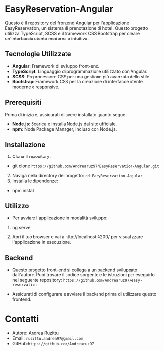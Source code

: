 # EasyReservation-Angular

Questo è il repository del frontend Angular per l'applicazione EasyReservation, un sistema di prenotazione di hotel. Questo progetto utilizza TypeScript, SCSS e il framework CSS Bootstrap per creare un'interfaccia utente moderna e intuitiva.

## Tecnologie Utilizzate

- **Angular**: Framework di sviluppo front-end.
- **TypeScript**: Linguaggio di programmazione utilizzato con Angular.
- **SCSS**: Preprocessore CSS per una gestione più avanzata dello stile.
- **Bootstrap**: Framework CSS per la creazione di interfacce utente moderne e responsive.

## Prerequisiti

Prima di iniziare, assicurati di avere installato quanto segue:

- **Node.js**: Scarica e installa Node.js dal sito ufficiale.
- **npm**: Node Package Manager, incluso con Node.js.

## Installazione

1. Clona il repository:

- git clone `https://github.com/Andrearuz97/EasyReservation-Angular.git`

2. Naviga nella directory del progetto: `cd EasyReservation-Angular`
3. Installa le dipendenze:
 - npm install

 ## Utilizzo
 - Per avviare l'applicazione in modalità sviluppo:

 1. ng serve

 2. Apri il tuo browser e vai a http://localhost:4200/ per visualizzare l'applicazione in esecuzione.

 ## Backend
 - Questo progetto front-end si collega a un backend sviluppato dall'autore. Puoi trovare il codice sorgente e le istruzioni per eseguirlo nel seguente repository: `https://github.com/Andrearuz97/easy-reservation`

 - Assicurati di configurare e avviare il backend prima di utilizzare questo frontend.

# Contatti
 - Autore: Andrea Ruzittu
 - Email: `ruzittu.andrea97@gmail.com`
 - GitHub:`https://github.com/Andrearuz97`
